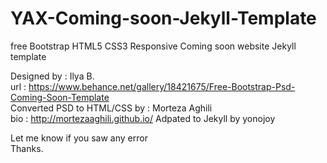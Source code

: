 # YAX-Coming-soon-Jekyll-Template
free Bootstrap HTML5 CSS3 Responsive Coming soon website Jekyll template

Designed by : Ilya B. <br />
url : https://www.behance.net/gallery/18421675/Free-Bootstrap-Psd-Coming-Soon-Template <br />
Converted PSD to HTML/CSS by : Morteza Aghili  <br />
bio : http://mortezaaghili.github.io/
Adpated to Jekyll by yonojoy

Let me know if you saw any error <br />
Thanks.


